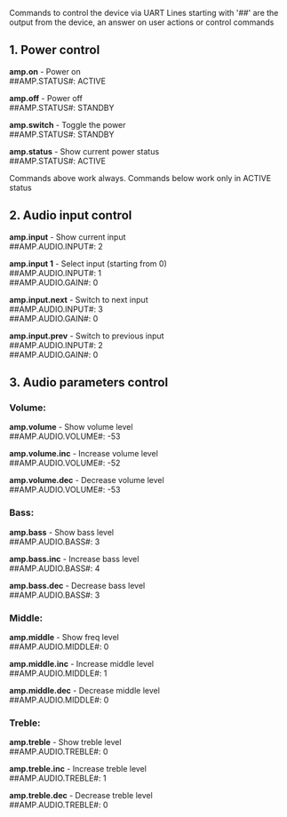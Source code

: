 Commands to control the device via UART
Lines starting with '##' are the output from the device,
an answer on user actions or control commands


## 1. Power control


**amp.on**                      - Power on  
  ##AMP.STATUS#: ACTIVE  

**amp.off**                     - Power off  
  ##AMP.STATUS#: STANDBY  

**amp.switch**                  - Toggle the power  
  ##AMP.STATUS#: STANDBY  

**amp.status**                  - Show current power status  
  ##AMP.STATUS#: ACTIVE  

Commands above work always. Commands below work only in ACTIVE status


## 2. Audio input control


**amp.input**                   - Show current input  
 ##AMP.AUDIO.INPUT#: 2  

**amp.input 1**                 - Select input (starting from 0)  
  ##AMP.AUDIO.INPUT#: 1  
  ##AMP.AUDIO.GAIN#: 0  

**amp.input.next**              - Switch to next input  
  ##AMP.AUDIO.INPUT#: 3  
  ##AMP.AUDIO.GAIN#: 0  

**amp.input.prev**              - Switch to previous input  
  ##AMP.AUDIO.INPUT#: 2  
  ##AMP.AUDIO.GAIN#: 0  

  
## 3. Audio parameters control 


### Volume:

**amp.volume**                  - Show volume level  
  ##AMP.AUDIO.VOLUME#: -53  

**amp.volume.inc**              - Increase volume level  
  ##AMP.AUDIO.VOLUME#: -52  

**amp.volume.dec**              - Decrease volume level  
  ##AMP.AUDIO.VOLUME#: -53  

### Bass:

**amp.bass**                    - Show bass level  
  ##AMP.AUDIO.BASS#: 3  

**amp.bass.inc**                - Increase bass level  
  ##AMP.AUDIO.BASS#: 4  

**amp.bass.dec**                - Decrease bass level  
  ##AMP.AUDIO.BASS#: 3  

### Middle:

**amp.middle**                  - Show freq level  
  ##AMP.AUDIO.MIDDLE#: 0  

**amp.middle.inc**              - Increase middle level  
  ##AMP.AUDIO.MIDDLE#: 1  

**amp.middle.dec**              - Decrease middle level  
  ##AMP.AUDIO.MIDDLE#: 0  

### Treble:

**amp.treble**                  - Show treble level  
  ##AMP.AUDIO.TREBLE#: 0  

**amp.treble.inc**              - Increase treble level  
  ##AMP.AUDIO.TREBLE#: 1  

**amp.treble.dec**              - Decrease treble level  
  ##AMP.AUDIO.TREBLE#: 0  
